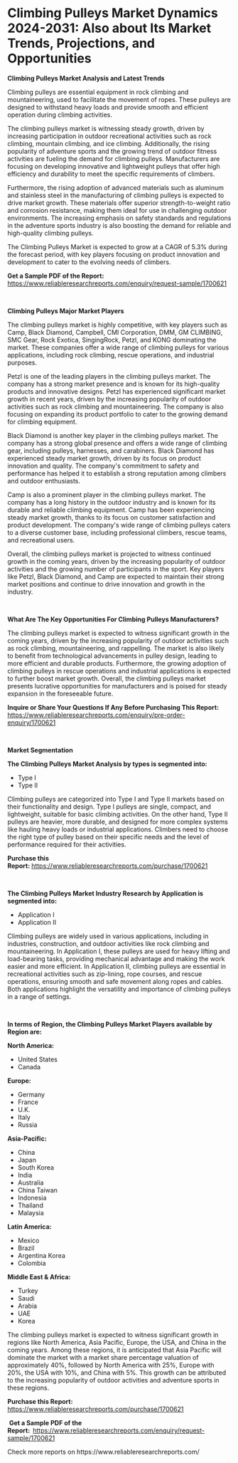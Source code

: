 <p><h1>Climbing Pulleys Market Dynamics 2024-2031: Also about Its Market Trends, Projections, and Opportunities</h1></p><p><strong>Climbing Pulleys Market Analysis and Latest Trends</strong></p>
<p><p>Climbing pulleys are essential equipment in rock climbing and mountaineering, used to facilitate the movement of ropes. These pulleys are designed to withstand heavy loads and provide smooth and efficient operation during climbing activities.</p><p>The climbing pulleys market is witnessing steady growth, driven by increasing participation in outdoor recreational activities such as rock climbing, mountain climbing, and ice climbing. Additionally, the rising popularity of adventure sports and the growing trend of outdoor fitness activities are fueling the demand for climbing pulleys. Manufacturers are focusing on developing innovative and lightweight pulleys that offer high efficiency and durability to meet the specific requirements of climbers.</p><p>Furthermore, the rising adoption of advanced materials such as aluminum and stainless steel in the manufacturing of climbing pulleys is expected to drive market growth. These materials offer superior strength-to-weight ratio and corrosion resistance, making them ideal for use in challenging outdoor environments. The increasing emphasis on safety standards and regulations in the adventure sports industry is also boosting the demand for reliable and high-quality climbing pulleys.</p><p>The Climbing Pulleys Market is expected to grow at a CAGR of 5.3% during the forecast period, with key players focusing on product innovation and development to cater to the evolving needs of climbers.</p></p>
<p><strong>Get a Sample PDF of the Report:&nbsp;</strong> <a href="https://www.reliableresearchreports.com/enquiry/request-sample/1700621">https://www.reliableresearchreports.com/enquiry/request-sample/1700621</a></p>
<p>&nbsp;</p>
<p><strong>Climbing Pulleys Major Market Players</strong></p>
<p><p>The climbing pulleys market is highly competitive, with key players such as Camp, Black Diamond, Campbell, CMI Corporation, DMM, GM CLIMBING, SMC Gear, Rock Exotica, SingingRock, Petzl, and KONG dominating the market. These companies offer a wide range of climbing pulleys for various applications, including rock climbing, rescue operations, and industrial purposes.</p><p>Petzl is one of the leading players in the climbing pulleys market. The company has a strong market presence and is known for its high-quality products and innovative designs. Petzl has experienced significant market growth in recent years, driven by the increasing popularity of outdoor activities such as rock climbing and mountaineering. The company is also focusing on expanding its product portfolio to cater to the growing demand for climbing equipment.</p><p>Black Diamond is another key player in the climbing pulleys market. The company has a strong global presence and offers a wide range of climbing gear, including pulleys, harnesses, and carabiners. Black Diamond has experienced steady market growth, driven by its focus on product innovation and quality. The company's commitment to safety and performance has helped it to establish a strong reputation among climbers and outdoor enthusiasts.</p><p>Camp is also a prominent player in the climbing pulleys market. The company has a long history in the outdoor industry and is known for its durable and reliable climbing equipment. Camp has been experiencing steady market growth, thanks to its focus on customer satisfaction and product development. The company's wide range of climbing pulleys caters to a diverse customer base, including professional climbers, rescue teams, and recreational users.</p><p>Overall, the climbing pulleys market is projected to witness continued growth in the coming years, driven by the increasing popularity of outdoor activities and the growing number of participants in the sport. Key players like Petzl, Black Diamond, and Camp are expected to maintain their strong market positions and continue to drive innovation and growth in the industry.</p></p>
<p>&nbsp;</p>
<p><strong>What Are The Key Opportunities For Climbing Pulleys Manufacturers?</strong></p>
<p><p>The climbing pulleys market is expected to witness significant growth in the coming years, driven by the increasing popularity of outdoor activities such as rock climbing, mountaineering, and rappelling. The market is also likely to benefit from technological advancements in pulley design, leading to more efficient and durable products. Furthermore, the growing adoption of climbing pulleys in rescue operations and industrial applications is expected to further boost market growth. Overall, the climbing pulleys market presents lucrative opportunities for manufacturers and is poised for steady expansion in the foreseeable future.</p></p>
<p><strong>Inquire or Share Your Questions If Any Before Purchasing This Report:</strong> <a href="https://www.reliableresearchreports.com/enquiry/pre-order-enquiry/1700621">https://www.reliableresearchreports.com/enquiry/pre-order-enquiry/1700621</a></p>
<p>&nbsp;</p>
<p><strong>Market Segmentation</strong></p>
<p><strong>The Climbing Pulleys Market Analysis by types is segmented into:</strong></p>
<p><ul><li>Type I</li><li>Type II</li></ul></p>
<p><p>Climbing pulleys are categorized into Type I and Type II markets based on their functionality and design. Type I pulleys are single, compact, and lightweight, suitable for basic climbing activities. On the other hand, Type II pulleys are heavier, more durable, and designed for more complex systems like hauling heavy loads or industrial applications. Climbers need to choose the right type of pulley based on their specific needs and the level of performance required for their activities.</p></p>
<p><strong>Purchase this Report:&nbsp;</strong><a href="https://www.reliableresearchreports.com/purchase/1700621">https://www.reliableresearchreports.com/purchase/1700621</a></p>
<p>&nbsp;</p>
<p><strong>The Climbing Pulleys Market Industry Research by Application is segmented into:</strong></p>
<p><ul><li>Application I</li><li>Application II</li></ul></p>
<p><p>Climbing pulleys are widely used in various applications, including in industries, construction, and outdoor activities like rock climbing and mountaineering. In Application I, these pulleys are used for heavy lifting and load-bearing tasks, providing mechanical advantage and making the work easier and more efficient. In Application II, climbing pulleys are essential in recreational activities such as zip-lining, rope courses, and rescue operations, ensuring smooth and safe movement along ropes and cables. Both applications highlight the versatility and importance of climbing pulleys in a range of settings.</p></p>
<p>&nbsp;</p>
<p><strong>In terms of Region, the Climbing Pulleys Market Players available by Region are:</strong></p>
<p>
    <p> <strong> North America: </strong>
        <ul>
            <li>United States</li>
            <li>Canada</li>
        </ul>
        </p> 
    <p> <strong> Europe: </strong>
        <ul>
            <li>Germany</li>
            <li>France</li>
            <li>U.K.</li>
            <li>Italy</li>
            <li>Russia</li>
        </ul>
        </p> 
    <p> <strong> Asia-Pacific: </strong>
        <ul>
            <li>China</li>
            <li>Japan</li>
            <li>South Korea</li>
            <li>India</li>
            <li>Australia</li>
            <li>China Taiwan</li>
            <li>Indonesia</li>
            <li>Thailand</li>
            <li>Malaysia</li>
        </ul>
        </p> 
    <p> <strong> Latin America: </strong>
        <ul>
            <li>Mexico</li>
            <li>Brazil</li>
            <li>Argentina Korea</li>
            <li>Colombia</li>
        </ul>
        </p> 
    <p> <strong> Middle East & Africa: </strong>
        <ul>
            <li>Turkey</li>
            <li>Saudi</li>
            <li>Arabia</li>
            <li>UAE</li>
            <li>Korea</li>
        </ul>
    </p>
    </p>
<p><p>The climbing pulleys market is expected to witness significant growth in regions like North America, Asia Pacific, Europe, the USA, and China in the coming years. Among these regions, it is anticipated that Asia Pacific will dominate the market with a market share percentage valuation of approximately 40%, followed by North America with 25%, Europe with 20%, the USA with 10%, and China with 5%. This growth can be attributed to the increasing popularity of outdoor activities and adventure sports in these regions.</p></p>
<p><strong>Purchase this Report: </strong><a href="https://www.reliableresearchreports.com/purchase/1700621">https://www.reliableresearchreports.com/purchase/1700621</a></p>
<p>&nbsp;<strong>Get a Sample PDF of the Report:&nbsp;&nbsp;</strong><a href="https://www.reliableresearchreports.com/enquiry/request-sample/1700621">https://www.reliableresearchreports.com/enquiry/request-sample/1700621</a></p>
<p><strong></strong></p>
<p>Check more reports on https://www.reliableresearchreports.com/</p>